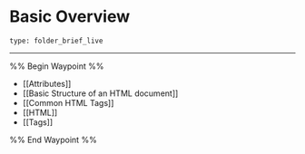 # Basic Overview
 
```ccard
type: folder_brief_live
```
 
---

%% Begin Waypoint %%
- [[Attributes]]
- [[Basic Structure of an HTML document]]
- [[Common HTML Tags]]
- [[HTML]]
- [[Tags]]

%% End Waypoint %%